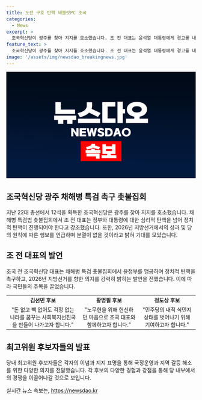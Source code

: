 ```yaml
---
title: 도전 구호 탄핵 태블릿PC 조국
categories:
  - News
excerpt: >
  조국혁신당이 광주를 찾아 지지를 호소했습니다. 조 전 대표는 윤석열 대통령에게 경고를 내비친 후 2026년 지방선거에서의 승리를 예고하며 분열 없이 당을 발전시킬 것을 강조했습니다. 또한 최고위원 후보들은 민주정부 재창출을 강조하며 지지를 호소했습니다. 
feature_text: >
  조국혁신당이 광주를 찾아 지지를 호소했습니다. 조 전 대표는 윤석열 대통령에게 경고를 내비친 후 2026년 지방선거에서의 승리를 예고하며 분열 없이 당을 발전시킬 것을 강조했습니다. 또한 최고위원 후보들은 민주정부 재창출을 강조하며 지지를 호소했습니다. 
image: '/assets/img/newsdao_breakingnews.jpg'
---
```


<p><img src="/assets/img/newsdao_breakingnews.jpg" alt="implanttips 속보" /></p>

<h2 data-ke-size="size26">조국혁신당 광주 채해병 특검 촉구 촛불집회</h2>

<p data-ke-size="size16">지난 22대 총선에서 12석을 획득한 조국혁신당은 광주를 찾아 지지를 호소했습니다. 채해병 특검법 촛불집회에서 조 전 대표는 정부와 대통령에 대한 심리적 탄핵을 넘어 정치적 탄핵이 진행되어야 한다고 강조했습니다. 또한, 2026년 지방선거에서의 성과 및 당의 원칙에 따른 행보를 언급하며 분열이 없을 것이라고 밝혀 기대를 모았습니다.</p>

<h2 data-ke-size="size26">조 전 대표의 발언</h2>

<p data-ke-size="size16">조국 전 조국혁신당 대표는 채해병 특검 촛불집회에서 윤정부를 맹공하며 정치적 탄핵을 촉구하고, 2026년 지방선거를 향한 의지를 강력히 밝히는 발언을 전했습니다. 이에 따라 국민들의 주목을 끌었습니다.</p>

<table>
<tbody>
<tr>
<td style="text-align: center; height: 17px;"><b>김선민 후보</b></td>
<td style="text-align: center; height: 17px;"><b>황명필 후보</b></td>
<td style="text-align: center; height: 17px;"><b>정도상 후보</b></td>
</tr>
<tr>
<td style="text-align: center; height: 17px;">"돈 없고 빽 없어도 걱정 없는 나라를 꿈꾸는 사회복지선진국을 만들어 나가고자 합니다."</td>
<td style="text-align: center; height: 17px;">"노무현을 위해 헌신하던 마음으로 조국 대표와 함께하고자 합니다."</td>
<td style="text-align: center; height: 17px;">"민주당의 내적 식민지 상태를 벗어나기 위해 기여하고자 합니다."</td>
</tr>
</tbody>
</table>

<h2 data-ke-size="size26">최고위원 후보자들의 발표</h2>

<p data-ke-size="size16">당내 최고위원 후보자들은 각자의 이념과 지지 표명을 통해 국정운영과 지역 갈등 해소를 위한 다양한 의지를 전달했습니다. 각 후보의 다양한 경험과 강점을 통해 당 내부에서의 경쟁을 이끌어나갈 것으로 보입니다.</p>
실시간 뉴스 속보는, <a href="https://newsdao.kr" rel="dofollow">https://newsdao.kr</a>


